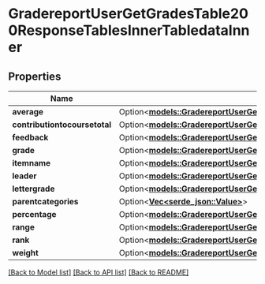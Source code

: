 # GradereportUserGetGradesTable200ResponseTablesInnerTabledataInner

## Properties

Name | Type | Description | Notes
------------ | ------------- | ------------- | -------------
**average** | Option<[**models::GradereportUserGetGradesTable200ResponseTablesInnerTabledataInnerAverage**](gradereport_user_get_grades_table_200_response_tables_inner_tabledata_inner_average.md)> |  | [optional]
**contributiontocoursetotal** | Option<[**models::GradereportUserGetGradesTable200ResponseTablesInnerTabledataInnerContributiontocoursetotal**](gradereport_user_get_grades_table_200_response_tables_inner_tabledata_inner_contributiontocoursetotal.md)> |  | [optional]
**feedback** | Option<[**models::GradereportUserGetGradesTable200ResponseTablesInnerTabledataInnerContributiontocoursetotal**](gradereport_user_get_grades_table_200_response_tables_inner_tabledata_inner_contributiontocoursetotal.md)> |  | [optional]
**grade** | Option<[**models::GradereportUserGetGradesTable200ResponseTablesInnerTabledataInnerContributiontocoursetotal**](gradereport_user_get_grades_table_200_response_tables_inner_tabledata_inner_contributiontocoursetotal.md)> |  | [optional]
**itemname** | Option<[**models::GradereportUserGetGradesTable200ResponseTablesInnerTabledataInnerItemname**](gradereport_user_get_grades_table_200_response_tables_inner_tabledata_inner_itemname.md)> |  | [optional]
**leader** | Option<[**models::GradereportUserGetGradesTable200ResponseTablesInnerTabledataInnerLeader**](gradereport_user_get_grades_table_200_response_tables_inner_tabledata_inner_leader.md)> |  | [optional]
**lettergrade** | Option<[**models::GradereportUserGetGradesTable200ResponseTablesInnerTabledataInnerContributiontocoursetotal**](gradereport_user_get_grades_table_200_response_tables_inner_tabledata_inner_contributiontocoursetotal.md)> |  | [optional]
**parentcategories** | Option<[**Vec<serde_json::Value>**](serde_json::Value.md)> |  | [optional]
**percentage** | Option<[**models::GradereportUserGetGradesTable200ResponseTablesInnerTabledataInnerContributiontocoursetotal**](gradereport_user_get_grades_table_200_response_tables_inner_tabledata_inner_contributiontocoursetotal.md)> |  | [optional]
**range** | Option<[**models::GradereportUserGetGradesTable200ResponseTablesInnerTabledataInnerContributiontocoursetotal**](gradereport_user_get_grades_table_200_response_tables_inner_tabledata_inner_contributiontocoursetotal.md)> |  | [optional]
**rank** | Option<[**models::GradereportUserGetGradesTable200ResponseTablesInnerTabledataInnerContributiontocoursetotal**](gradereport_user_get_grades_table_200_response_tables_inner_tabledata_inner_contributiontocoursetotal.md)> |  | [optional]
**weight** | Option<[**models::GradereportUserGetGradesTable200ResponseTablesInnerTabledataInnerContributiontocoursetotal**](gradereport_user_get_grades_table_200_response_tables_inner_tabledata_inner_contributiontocoursetotal.md)> |  | [optional]

[[Back to Model list]](../README.md#documentation-for-models) [[Back to API list]](../README.md#documentation-for-api-endpoints) [[Back to README]](../README.md)


